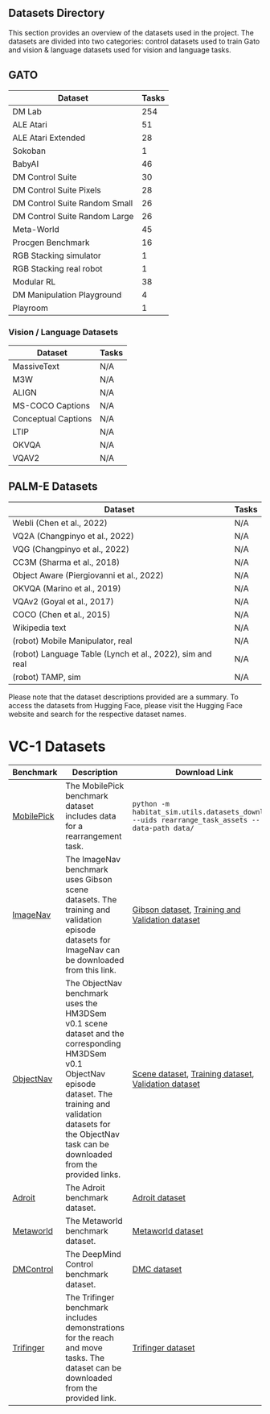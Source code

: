 ## Datasets Directory

This section provides an overview of the datasets used in the project. The datasets are divided into two categories: control datasets used to train Gato and vision & language datasets used for vision and language tasks.

## GATO

| Dataset | Tasks |
|---------|-------|
| DM Lab | 254 |
| ALE Atari | 51 |
| ALE Atari Extended | 28 |
| Sokoban | 1 |
| BabyAI | 46 |
| DM Control Suite | 30 |
| DM Control Suite Pixels | 28 |
| DM Control Suite Random Small | 26 |
| DM Control Suite Random Large | 26 |
| Meta-World | 45 |
| Procgen Benchmark | 16 |
| RGB Stacking simulator | 1 |
| RGB Stacking real robot | 1 |
| Modular RL | 38 |
| DM Manipulation Playground | 4 |
| Playroom | 1 |

### Vision / Language Datasets

| Dataset | Tasks |
|---------|-------|
| MassiveText | N/A |
| M3W | N/A |
| ALIGN | N/A |
| MS-COCO Captions | N/A |
| Conceptual Captions | N/A |
| LTIP | N/A |
| OKVQA | N/A |
| VQAV2 | N/A |

## PALM-E Datasets

| Dataset | Tasks |
|---------|-------|
| Webli (Chen et al., 2022) | N/A |
| VQ2A (Changpinyo et al., 2022) | N/A |
| VQG (Changpinyo et al., 2022) | N/A |
| CC3M (Sharma et al., 2018) | N/A |
| Object Aware (Piergiovanni et al., 2022) | N/A |
| OKVQA (Marino et al., 2019) | N/A |
| VQAv2 (Goyal et al., 2017) | N/A |
| COCO (Chen et al., 2015) | N/A |
| Wikipedia text | N/A |
| (robot) Mobile Manipulator, real | N/A |
| (robot) Language Table (Lynch et al., 2022), sim and real | N/A |
| (robot) TAMP, sim | N/A |


Please note that the dataset descriptions provided are a summary. To access the datasets from Hugging Face, please visit the Hugging Face website and search for the respective dataset names.


# VC-1 Datasets

| **Benchmark** | **Description** | **Download Link** |
|---------------|-----------------|--------------------|
| [MobilePick](./habitat2_vc) | The MobilePick benchmark dataset includes data for a rearrangement task. | `python -m habitat_sim.utils.datasets_download --uids rearrange_task_assets --data-path data/` |
| [ImageNav](./habitat_vc#imagenav) | The ImageNav benchmark uses Gibson scene datasets. The training and validation episode datasets for ImageNav can be downloaded from this link. | [Gibson dataset](https://github.com/facebookresearch/habitat-sim/blob/main/DATASETS.md#gibson-and-3dscenegraph-datasets), [Training and Validation dataset](https://dl.fbaipublicfiles.com/habitat/data/datasets/pointnav/gibson/v1/pointnav_gibson_v1.zip) |
| [ObjectNav](./habitat_vc#objectnav) | The ObjectNav benchmark uses the HM3DSem v0.1 scene dataset and the corresponding HM3DSem v0.1 ObjectNav episode dataset. The training and validation datasets for the ObjectNav task can be downloaded from the provided links. | [Scene dataset](https://github.com/facebookresearch/habitat-sim/blob/main/DATASETS.md#downloading-hm3d-with-the-download-utility), [Training dataset](https://habitat-on-web.s3.amazonaws.com/pirlnav_release/objectnav_hm3d_hd.zip), [Validation dataset](https://dl.fbaipublicfiles.com/habitat/data/datasets/objectnav/hm3d/v1/objectnav_hm3d_v1.zip) |
| [Adroit](./mujoco_vc#adroit-benchmark) | The Adroit benchmark dataset. | [Adroit dataset](https://dl.fbaipublicfiles.com/eai-vc/adroit-expert-v1.0.zip) |
| [Metaworld](./mujoco_vc#metaworld-benchmark) | The Metaworld benchmark dataset. | [Metaworld dataset](https://dl.fbaipublicfiles.com/eai-vc/mujoco_vil_datasets/metaworld-expert-v1.0.zip) |
| [DMControl](./mujoco_vc#deepmind-control-benchmark) | The DeepMind Control benchmark dataset. | [DMC dataset](https://dl.fbaipublicfiles.com/eai-vc/mujoco_vil_datasets/dmc-expert-v1.0.zip) |
| [Trifinger](./trifinger_vc) | The Trifinger benchmark includes demonstrations for the reach and move tasks. The dataset can be downloaded from the provided link. | [Trifinger dataset](https://dl.fbaipublicfiles.com/eai-vc/trifinger_demos.zip) |

